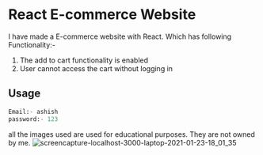 # React E-commerce Website

I have made a E-commerce website with React. Which has following Functionality:-

1. The add to cart functionality is enabled
2. User cannot access the cart without logging in

## Usage

```python
Email:- ashish
password:- 123
```

all the images used are used for educational purposes. They are not owned by me.
![screencapture-localhost-3000-laptop-2021-01-23-18_01_35](https://user-images.githubusercontent.com/73213873/105639006-dddb2300-5e9b-11eb-9220-74f88c20a5e9.png)
